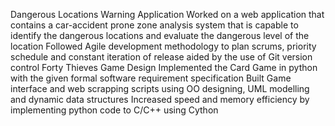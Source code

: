Dangerous Locations Warning Application
Worked on a web application that contains a car-accident prone zone analysis system that is capable to identify the dangerous locations and evaluate the dangerous level of the location
Followed Agile development methodology to plan scrums, priority schedule and constant iteration of release aided by the use of Git version control
    Forty Thieves Game Design
Implemented the Card Game in python with the given formal software requirement specification
Built Game interface and web scrapping scripts using OO designing, UML modelling and dynamic data structures
Increased speed and memory efficiency by implementing python code to C/C++ using Cython
